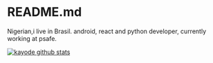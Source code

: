 # README.md

Nigerian,i live in Brasil. android, react and python developer, currently working at psafe.


[![kayode github stats](https://github-readme-stats.vercel.app/api?username=ayodkay&show_icons=true&repo=README.md)](https://github.com/ayodkay/README.md)
